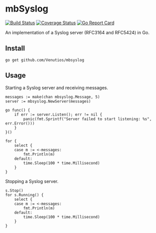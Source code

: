 mbSyslog
========
[![Build Status](https://travis-ci.com/Venutios/mbsyslog.svg?branch=master)](https://travis-ci.com/Venutios/mbsyslog)
<a href='https://coveralls.io/github/Venutios/mbsyslog?branch=master'><img src='https://coveralls.io/repos/github/Venutios/mbsyslog/badge.svg?branch=master' alt='Coverage Status' /></a>
[![Go Report Card](https://goreportcard.com/badge/github.com/Venutios/mbsyslog)](https://goreportcard.com/report/github.com/Venutios/mbsyslog)

An implementation of a Syslog server (RFC3164 and RFC5424) in Go.

## Install
```go get github.com/Venutios/mbsyslog```

## Usage
Starting a Syslog server and receiving messages.
```
messages := make(chan mbsyslog.Message, 5)
server := mbsyslog.NewServer(messages)

go func() {
	if err := server.Listen(); err != nil {
		panic(fmt.Sprintf("Server failed to start listening: %s", err.Error()))
	}
}()

for {
	select {
	case m := <-messages:
		fmt.Println(m)
	default:
		time.Sleep(100 * time.Millisecond)
	}
}
```

Stopping a Syslog server.
```
s.Stop()
for s.Running() {
    select {
    case m := <-messages:
        fmt.Println(m)
    default:
        time.Sleep(100 * time.Millisecond)
    }
}
```
